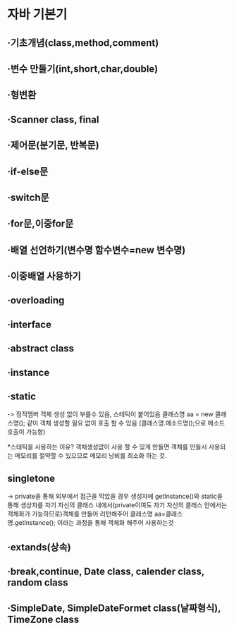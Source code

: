 # 자바 기본기

<h2>·기초개념(class,method,comment)</h2><p>
  
<h2>·변수 만들기(int,short,char,double) </h2><p>
  
<h2>·형변환 <p>
  
<h2>·Scanner class, final</h2> <p>
  
<h2>·제어문(분기문, 반복문)</h2> <p>
  
<h2>·if-else문</h2> <p>
  
<h2>·switch문</h2> <p>
  
<h2>·for문,이중for문</h2> <p>
  
<h2>·배열 선언하기(변수명 함수변수=new 변수명)</h2> <p>
  
<h2>·이중배열 사용하기</h2> <p>
  
<h2>·overloading</h2> <p>
  
<h2>·interface </h2><p>
  
<h2>·abstract class </h2><p>
  
<h2>·instance</h2> <p>
  
<h2>·static</h2><p>
  
-> 정적멤버 객체 생성 없이 부를수 있음, 스테틱이 붙어있음
   클래스명 aa = new 클래스명(); 같이 객체 생성할 필요 없이
   호출 할 수 있음 (클래스명.메소드명();으로 메소드 호출이 가능함)
   
   *스태틱을 사용하는 이유?
   객체생성없이 사용 할 수 있게 만들면 객체를 만들시 사용되는 메모리를 절약할 수 있으므로 메모리 낭비를 최소화 하는 것.
   
   
<h2>singletone </h2><p>
  
-> private을 통해 외부에서 접근을 막았을 경우 생성자에 getInstance()와 static을 통해 생상자를 
   자기 자신의 클래스 내에서(private이여도 자기 자신의 클래스 안에서는 객체화가 가능하므로)객체를 만들어 리턴해주어 
   클래스명 aa=클래스명.getInstance(); 이라는 과정을 통해 객체화 해주어 사용하는것

  
<h2>·extands(상속)</h2> <p>
  
<h2>·break,continue, Date class, calender class, random class</h2> <p>
  
<h2>·SimpleDate, SimpleDateFormet class(날짜형식), TimeZone class</h2> <p>
